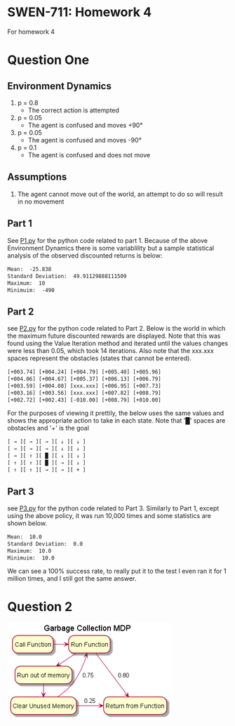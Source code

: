 # SWEN-711: Homework 4
For homework 4

# Question One
## Environment Dynamics
1. p = 0.8
    * The correct action is attempted
1. p = 0.05
    * The agent is confused and moves +90&deg;
1. p = 0.05
    * The agent is confused and moves -90&deg;
1. p = 0.1
    * The agent is confused and does not move

## Assumptions
1. The agent cannot move out of the world, an attempt to do so will result in no movement

## Part 1
See [P1.py](src/P1.py) for the python code related to part 1. Because of the above Environment Dynamics there is some variablility but a sample statistical analysis of the observed discounted returns is below:
```
Mean:  -25.838
Standard Deviation:  49.91129888111509
Maximum:  10
Minimuim:  -490
```

## Part 2
see [P2.py](src/P2.py) for the python code related to Part 2. Below is the world in which the maximum future discounted rewards are displayed. Note that this was found using the Value Iteration method and iterated until the values changes were less than 0.05, which took 14 iterations. Also note that the xxx.xxx spaces represent the obstacles (states that cannot be entered).
```
[+003.74] [+004.24] [+004.79] [+005.40] [+005.96]
[+004.06] [+004.67] [+005.37] [+006.13] [+006.79]
[+003.59] [+004.08] [xxx.xxx] [+006.95] [+007.73]
[+003.16] [+003.56] [xxx.xxx] [+007.82] [+008.79]
[+002.72] [+002.43] [-010.00] [+008.79] [+010.00]
```

For the purposes of viewing it prettily, the below uses the same values and shows the appropriate action to take in each state. Note that '█' spaces are obstacles and '+' is the goal
```
[ → ][ → ][ → ][ ↓ ][ ↓ ]
[ → ][ → ][ → ][ ↓ ][ ↓ ]
[ → ][ ↑ ][ █ ][ ↓ ][ ↓ ]
[ ↑ ][ ↑ ][ █ ][ → ][ ↓ ]
[ ↑ ][ ↑ ][ → ][ → ][ + ]
```

## Part 3
see [P3.py](src/P3.py) for the python code related to Part 3. Similarly to Part 1, except using the above policy, it was run 10,000 times and some statistics are shown below.
```
Mean:  10.0
Standard Deviation:  0.0
Maximum:  10.0
Minimuim:  10.0
```
We can see a 100% success rate, to really put it to the test I even ran it for 1 million times, and I still got the same answer.


# Question 2
![Question 2](./Q2/GC.png)